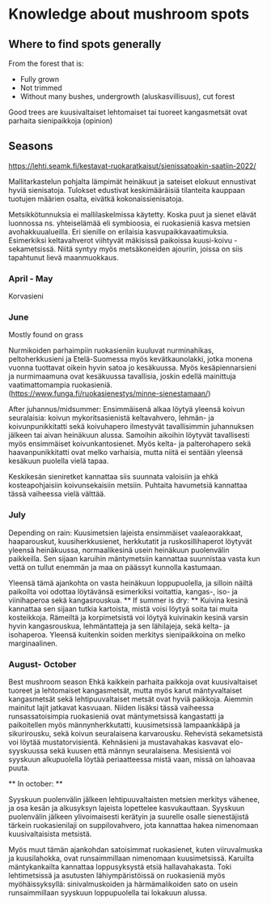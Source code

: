 # Knowledge about mushroom spots

## Where to find spots generally

From the forest that is:

- Fully grown
- Not trimmed
- Without many bushes, undergrowth (aluskasvillisuus), cut forest

Good trees are kuusivaltaiset lehtomaiset tai tuoreet kangasmetsät ovat parhaita sienipaikkoja (opinion)

## Seasons

https://lehti.seamk.fi/kestavat-ruokaratkaisut/sienissatoakin-saatiin-2022/

Mallitarkastelun pohjalta lämpimät heinäkuut ja sateiset elokuut ennustivat hyviä sienisatoja. Tulokset edustivat keskimääräisiä tilanteita kauppaan tuotujen määrien osalta, eivätkä kokonaissienisatoja.

Metsikkötunnuksia ei mallilaskelmissa käytetty. Koska puut ja sienet elävät luonnossa ns. yhteiselämää eli symbioosia, ei ruokasieniä kasva metsien avohakkuualueilla. Eri sienille on erilaisia kasvupaikkavaatimuksia. Esimerkiksi keltavahverot viihtyvät mäkisissä paikoissa kuusi-koivu -sekametsissä. Niitä syntyy myös metsäkoneiden ajouriin, joissa on siis tapahtunut lievä maanmuokkaus.

### April - May

Korvasieni

### June

Mostly found on grass

Nurmikoiden parhaimpiin ruokasieniin kuuluvat nurminahikas, peltoherkkusieni ja Etelä-Suomessa myös kevätkaunolakki, jotka monena vuonna tuottavat oikein hyvin satoa jo kesäkuussa. Myös kesäpiennarsieni ja nurmimaamuna ovat kesäkuussa tavallisia, joskin edellä mainittuja vaatimattomampia ruokasieniä. (https://www.funga.fi/ruokasienestys/minne-sienestamaan/)

After juhannus/midsummer:
Ensimmäisenä alkaa löytyä yleensä koivun seuralaisia: koivun mykoritsasienistä keltavahvero, lehmän- ja koivunpunikkitatti sekä koivuhapero ilmestyvät tavallisimmin juhannuksen jälkeen tai aivan heinäkuun alussa. Samoihin aikoihin löytyvät tavallisesti myös ensimmäiset koivunkantosienet. Myös kelta- ja palterohapero sekä haavanpunikkitatti ovat melko varhaisia, mutta niitä ei sentään yleensä kesäkuun puolella vielä tapaa.

Keskikesän sieniretket kannattaa siis suunnata valoisiin ja ehkä kosteapohjaisiin koivunsekaisiin metsiin. Puhtaita havumetsiä kannattaa tässä vaiheessa vielä välttää.

### July

Depending on rain:
Kuusimetsien lajeista ensimmäiset vaaleaorakkaat, haaparouskut, kuusiherkkusienet, herkkutatit ja ruskosillihaperot löytyvät yleensä heinäkuussa, normaalikesinä usein heinäkuun puolenvälin paikkeilla. Sen sijaan karuihin mäntymetsiin kannattaa suunnistaa vasta kun vettä on tullut enemmän ja maa on päässyt kunnolla kastumaan.

Yleensä tämä ajankohta on vasta heinäkuun loppupuolella, ja silloin näiltä paikoilta voi odottaa löytävänsä esimerkiksi voitattia, kangas-, iso- ja viinihaperoa sekä kangasrouskua.
** If summer is dry: **
Kuivina kesinä kannattaa sen sijaan tutkia kartoista, mistä voisi löytyä soita tai muita kosteikkoja. Rämeiltä ja korpimetsistä voi löytyä kuivinakin kesinä varsin hyvin kangasrouskua, lehmäntatteja ja sen lähilajeja, sekä kelta- ja isohaperoa. Yleensä kuitenkin soiden merkitys sienipaikkoina on melko marginaalinen.

### August- October

Best mushroom season
Ehkä kaikkein parhaita paikkoja ovat kuusivaltaiset tuoreet ja lehtomaiset kangasmetsät, mutta myös karut mäntyvaltaiset kangasmetsät sekä lehtipuuvaltaiset metsät ovat hyviä paikkoja. Aiemmin mainitut lajit jatkavat kasvuaan.
Niiden lisäksi tässä vaiheessa runsassatoisimpia ruokasieniä ovat mäntymetsissä kangastatti ja paikoitellen myös männynherkkutatti, kuusimetsissä lampaankääpä ja sikurirousku, sekä koivun seuralaisena karvarousku. Rehevistä sekametsistä voi löytää mustatorvisientä. Kehnäsieni ja mustavahakas kasvavat elo-syyskuussa sekä kuusen että männyn seuralaisena. Mesisientä voi syyskuun alkupuolella löytää periaatteessa mistä vaan, missä on lahoavaa puuta.

** In october: **

Syyskuun puolenvälin jälkeen lehtipuuvaltaisten metsien merkitys vähenee, ja osa kesän ja alkusyksyn lajeista lopettelee kasvukauttaan. Syyskuun puolenvälin jälkeen ylivoimaisesti kerätyin ja suurelle osalle sienestäjistä tärkein ruokasienilaji on suppilovahvero, jota kannattaa hakea nimenomaan kuusivaltaisista metsistä.

Myös muut tämän ajankohdan satoisimmat ruokasienet, kuten viiruvalmuska ja kuusilahokka, ovat runsaimmillaan nimenomaan kuusimetsissä. Karuilta mäntykankailta kannattaa loppusyksystä etsiä hallavahakasta. Toki lehtimetsissä ja asutusten lähiympäristöissä on ruokasieniä myös myöhäissyksyllä: sinivalmuskoiden ja härmämalikoiden sato on usein runsaimmillaan syyskuun loppupuolella tai lokakuun alussa.
